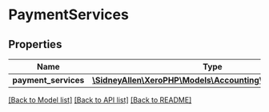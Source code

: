 # PaymentServices

## Properties
Name | Type | Description | Notes
------------ | ------------- | ------------- | -------------
**payment_services** | [**\SidneyAllen\XeroPHP\Models\Accounting\PaymentService[]**](PaymentService.md) |  | [optional] 

[[Back to Model list]](../README.md#documentation-for-models) [[Back to API list]](../README.md#documentation-for-api-endpoints) [[Back to README]](../README.md)


